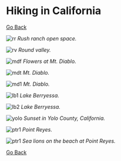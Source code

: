 # Hiking in California

[Go Back](/)

![rr](./rushranch.jpg)
_Rush ranch open space._

![rv](./roundvalley.jpg)
_Round valley._

![mdf](./mtdiabloflowers.jpg)
_Flowers at Mt. Diablo._

![mdt](./mtdiablotrail.jpg)
_Mt. Diablo._

![md1](./mtdiablo1.jpg)
_Mt. Diablo._

![lb1](./berryessa1.jpg)
_Lake Berryessa._

![lb2](./berryessa2.jpg)
_Lake Berryessa._

![yolo](./yolo.jpg)
_Sunset in Yolo County, California._

![ptr1](./ptreyes1.jpg)
_Point Reyes._

![ptr1](./ptreyes2.jpg)
_Sea lions on the beach at Point Reyes._

[Go Back](/)